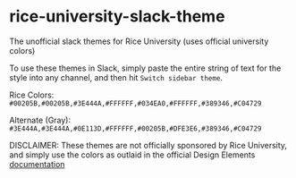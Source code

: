# rice-university-slack-theme
The unofficial slack themes for Rice University (uses official university colors)

To use these themes in Slack, simply paste the entire string of text for the style into any channel, and then hit `Switch sidebar theme`.


Rice Colors: `#00205B,#00205B,#3E444A,#FFFFFF,#034EA0,#FFFFFF,#389346,#C04729`

Alternate (Gray): `#3E444A,#3E444A,#0E113D,#FFFFFF,#00205B,#DFE3E6,#389346,#C04729`




DISCLAIMER: These themes are not officially sponsored by Rice University, and simply use the colors as outlaid in the official Design Elements [documentation](https://brand.rice.edu/design-elements)

